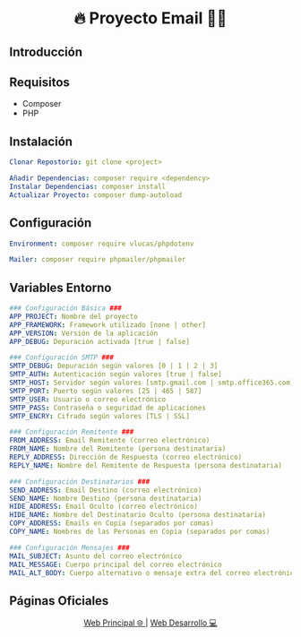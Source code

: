 <h1 align="center">🔥 Proyecto Email 🧑‍💻</h1>

## Introducción


## Requisitos
* Composer
* PHP

## Instalación
```yml
Clonar Repostorio: git clone <project>
```
```yml
Añadir Dependencias: composer require <dependency>
Instalar Dependencias: composer install
Actualizar Proyecto: composer dump-autoload
```

## Configuración
```yml
Environment: composer require vlucas/phpdotenv
```
```yml
Mailer: composer require phpmailer/phpmailer
```

## Variables Entorno
```yml
### Configuración Básica ###
APP_PROJECT: Nombre del proyecto
APP_FRAMEWORK: Framework utilizado [none | other]
APP_VERSION: Versión de la aplicación
APP_DEBUG: Depuración activada [true | false]
```
```yml
### Configuración SMTP ###
SMTP_DEBUG: Depuración según valores [0 | 1 | 2 | 3]
SMTP_AUTH: Autenticación según valores [true | false]
SMTP_HOST: Servidor según valores [smtp.gmail.com | smtp.office365.com]
SMTP_PORT: Puerto según valores [25 | 465 | 587]
SMTP_USER: Usuario o correo electrónico
SMTP_PASS: Contraseña o seguridad de aplicaciones
SMTP_ENCRY: Cifrado según valores [TLS | SSL]

### Configuración Remitente ###
FROM_ADDRESS: Email Remitente (correo electrónico)
FROM_NAME: Nombre del Remitente (persona destinataria)
REPLY_ADDRESS: Dirección de Respuesta (correo electrónico)
REPLY_NAME: Nombre del Remitente de Respuesta (persona destinataria)

### Configuración Destinatarios ###
SEND_ADDRESS: Email Destino (correo electrónico)
SEND_NAME: Nombre Destino (persona destinataria)
HIDE_ADDRESS: Email Oculto (correo electrónico)
HIDE_NAME: Nombre del Destinatario Oculto (persona destinataria)
COPY_ADDRESS: Emails en Copia (separados por comas)
COPY_NAME: Nombres de las Personas en Copia (separados por comas)

### Configuración Mensajes ###
MAIL_SUBJECT: Asunto del correo electrónico
MAIL_MESSAGE: Cuerpo principal del correo electrónico
MAIL_ALT_BODY: Cuerpo alternativo o mensaje extra del correo electrónico
```

## Páginas Oficiales
<div align="center">
    <a href="https://www.adisonjimenez.net" target="_blank">
        <span>Web Principal 🌐</span>
    </a>
    |
    <a href="https://www.engsoft.app" target="_blank">
        <span>Web Desarrollo 💻</span>
    </a>
</div>